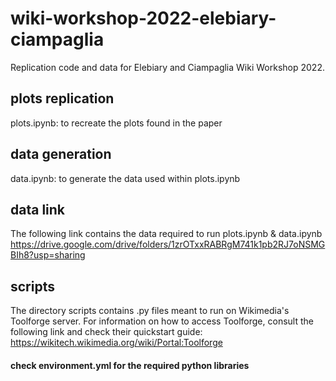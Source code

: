 # wiki-workshop-2022-elebiary-ciampaglia
Replication code and data for Elebiary and Ciampaglia Wiki Workshop 2022.

## plots replication
plots.ipynb: to recreate the plots found in the paper

## data generation
data.ipynb: to generate the data used within plots.ipynb

## data link
The following link contains the data required to run plots.ipynb & data.ipynb
https://drive.google.com/drive/folders/1zrOTxxRABRgM741k1pb2RJ7oNSMGBIh8?usp=sharing

## scripts
The directory scripts contains .py files meant to run on Wikimedia's Toolforge server.
For information on how to access Toolforge, consult the following link and check their quickstart guide:
https://wikitech.wikimedia.org/wiki/Portal:Toolforge

#### check environment.yml for the required python libraries

